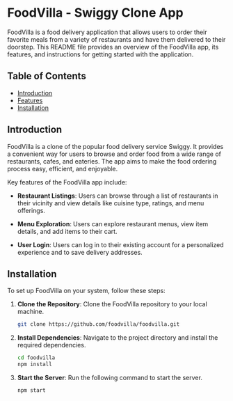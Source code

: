 # FoodVilla - Swiggy Clone App

FoodVilla is a food delivery application that allows users to order their favorite meals from a variety of restaurants and have them delivered to their doorstep. This README file provides an overview of the FoodVilla app, its features, and instructions for getting started with the application.

## Table of Contents

- [Introduction](#introduction)
- [Features](#features)
- [Installation](#installation)

## Introduction

FoodVilla is a clone of the popular food delivery service Swiggy. It provides a convenient way for users to browse and order food from a wide range of restaurants, cafes, and eateries. The app aims to make the food ordering process easy, efficient, and enjoyable.

Key features of the FoodVilla app include:

- **Restaurant Listings**: Users can browse through a list of restaurants in their vicinity and view details like cuisine type, ratings, and menu offerings.

- **Menu Exploration**: Users can explore restaurant menus, view item details, and add items to their cart.

- **User Login**: Users can log in to their existing account for a personalized experience and to save delivery addresses.

## Installation

To set up FoodVilla on your system, follow these steps:

1. **Clone the Repository**: Clone the FoodVilla repository to your local machine.

   ```bash
   git clone https://github.com/foodvilla/foodvilla.git
   ```

2. **Install Dependencies**: Navigate to the project directory and install the required dependencies.

   ```bash
   cd foodvilla
   npm install
   ```

3. **Start the Server**: Run the following command to start the server.

   ```bash
   npm start
   ```
